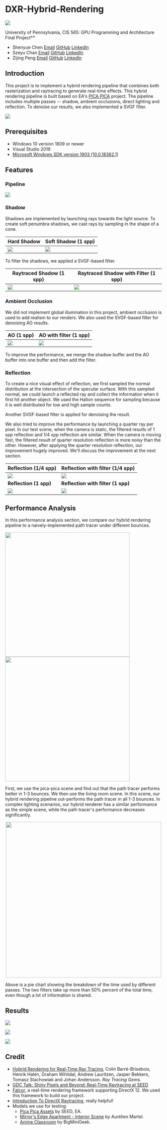 # DXR-Hybrid-Rendering

![](/img/demo.gif)

University of Pennsylvania, CIS 565: GPU Programming and Architecture Final Project**

- Shenyue Chen  [Email](mailto:shenyuec@seas.upenn.edu)  [GitHub](https://github.com/EvsChen)  [LinkedIn](https://www.linkedin.com/in/shenyue-chen-5b2728119/)
- Szeyu Chan  [Email](mailto:sychan@seas.upenn.edu)  [GitHub](https://github.com/AsteriskChan)  [LinkedIn](https://www.linkedin.com/in/szeyuchan11/)
- Zijing Peng  [Email](mailto:zijingp@seas.upenn.edu)  [GitHub](https://github.com/ZijingPeng)  [LinkedIn](https://www.linkedin.com/in/zijing-peng/)

## Introduction

This project is to implement a hybrid rendering pipeline that combines both rasterization and raytracing to generate real-time effects. This hybrid rendering pipeline is built based on EA's [PICA PICA](https://www.ea.com/seed/news/seed-project-picapica) project. The pipeline includes multiple passes -- shadow, ambient occlusions, direct lighting and reflection. To denoise our results, we also implemented a SVGF filter. 

![](/img/passes.png)

## Prerequisites

- Windows 10 version 1809 or newer
- Visual Studio 2019
- [Microsoft Windows SDK version 1903 (10.0.18362.1)](https://developer.microsoft.com/en-us/windows/downloads/sdk-archive)

## Features

### Pipeline

![](/img/pipeline.png)

### Shadow

Shadows are implemented by launching rays towards the light source. To create soft penumbra shadows, we cast rays by sampling in the shape of a cone.

| Hard Shadow              | Soft Shadow (1 spp) |
| ------------------------ | --------------------- |
| ![](/img/hardshadow.png) |  ![](/img/softshadow.png)   |

To filter the shadows, we applied a SVGF-based filter. 

| Raytraced Shadow (1 spp) | Raytraced Shadow with Filter (1 spp) |
| ------------------------ | ------------------------------------ |
| ![](/img/shadow.png)     | ![](/img/shadow_svgf.png)            |

### Ambient Occlusion

We did not implement global illumination in this project, ambient occlusion is used to add realism to our renders. We also used the SVGF-based filter for denoising AO results.

| AO (1 spp)       | AO with filter (1 spp) |
| ---------------- | ---------------------- |
| ![](/img/ao.png) | ![](/img/ao_svgf.png)  |

To improve the performance, we merge the shadow buffer and the AO buffer into one buffer and then add the filter.

### Reflection

To create a nice visual effect of reflection, we first sampled the normal distribution at the intersection of the specular surface. With this sampled normal, we could launch a reflected ray and collect the information when it first hit another object. We used the Halton sequence for sampling because it is well distributed for low and high sample counts.

Another SVGF-based filter is applied for denoising the result.

We also tried to improve the performance by launching a quarter ray per pixel. In our test scene, when the camera is static, the filtered results of 1 spp reflection and 1/4 spp reflection are similar. When the camera is moving fast, the filtered result of quarter resolution reflection is more noisy than the other. However, after applying the quarter resolution reflection, our improvement hugely improved. We'll discuss the improvement at the next section.

| Reflection (1/4 spp)      | Reflection with filter (1/4 spp)   |
| ------------------------- | ---------------------------------- |
| ![](/img/reflection0.png) | ![](/img/reflection1.png)          |
| **Reflection (1 spp)**    | **Reflection with filter (1 spp)** |
| ![](/img/reflection3.png) | ![](/img/reflection2.png)          |

## Performance Analysis
In this performance analysis section, we compare our hybrid rendering pipeline to a naively-implemented path tracer under different bounces.

<img src="img/picapica-perf.png" width="400" />
<img src="img/living-room-perf.png" width="400" />

First, we use the pica-pica scene and find out that the path tracer performs better in 1-3 bounces. We then use the living room scene. In this scene, our hybrid rendering pipeline out-performs the path tracer in all 1-3 bounces. In complex lighting scenarios, our hybrid renderer has a similar performance as the simple scene, while the path tracer's performance decreases significantly.

<p align="center">
<img src="img/pie-updated.png" width="500" />
</p>
Above is a pie chart showing the breakdown of the time used by different passes. The two filters take up more than 50% percent of the total time, even though a lot of information is shared. 

## Results

![](/img/ours.png)

![](/img/classroom.png)

![](/img/livingroom.png)

## Credit

- [Hybrid Rendering for Real-Time Ray Tracing](https://link.springer.com/chapter/10.1007/978-1-4842-4427-2_25), Colin Barré-Brisebois, Henrik Halén, Graham Wihlidal, Andrew Lauritzen, Jasper Bekkers, Tomasz Stachowiak and Johan Andersson. *Ray Tracing Gems*.
- [GDC Talk: Shiny Pixels and Beyond: Real-Time Raytracing at SEED](https://www.gdcvault.com/play/1024801/-Real-time-Raytracing-for) 
- [Falcor](https://github.com/NVIDIAGameWorks/Falcor), a real-time rendering framework supporting DirectX 12. We used this framework to build our project.
- [Introduction To DirectX Raytracing](http://cwyman.org/code/dxrTutors/dxr_tutors.md.html), really helpful!
- Models we use for testing:
  - [Pica Pica Assets](https://github.com/SEED-EA/pica-pica-assets) by SEED, EA.
  - [Mirror's Edge Apartment - Interior Scene](https://sketchfab.com/3d-models/mirrors-edge-apartment-interior-scene-9804e9f2fe284070b081c96ceaf8af96) by Aurélien Martel.
  - [Anime Classroom](https://sketchfab.com/3d-models/anime-classroom-1375eb36d7b640bfad315e76053d63c6) by BigMiniGeek.

